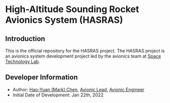 # High-Altitude Sounding Rocket Avionics System (HASRAS)
## Introduction
This is the official repository for the HASRAS project. The HASRAS project is an avionics system development project led by the avionics team at [Space Technology Lab](https://github.com/TKU-STL). 

## Developer Information
- Author: [Hao-Yuan (Mark) Chen](https://github.com/MarkCodering), [Avionic Lead](@JYY-Hu), [Avionic Engineer](@SealissoCute)
- Initial Date of Development: Jan 22th, 2022
